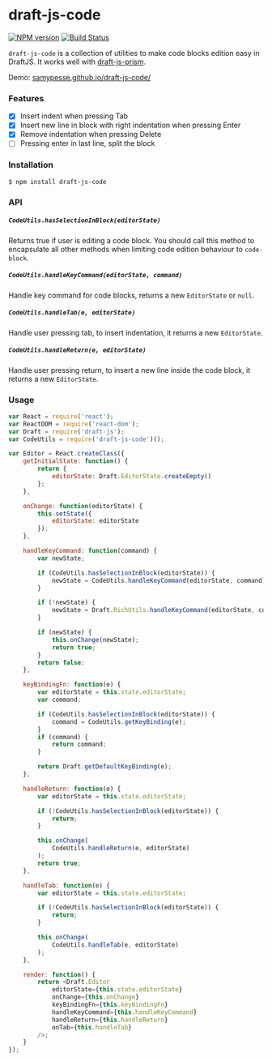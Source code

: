 # draft-js-code

[![NPM version](https://badge.fury.io/js/draft-js-code.svg)](http://badge.fury.io/js/draft-js-code)
[![Build Status](https://travis-ci.org/SamyPesse/draft-js-code.svg?branch=master)](https://travis-ci.org/SamyPesse/draft-js-code)

`draft-js-code` is a collection of utilities to make code blocks edition easy in DraftJS. It works well with [draft-js-prism](https://github.com/SamyPesse/draft-js-prism).

Demo: [samypesse.github.io/draft-js-code/](http://samypesse.github.io/draft-js-code/)

### Features

- [x] Insert indent when pressing Tab
- [x] Insert new line in block with right indentation when pressing Enter
- [x] Remove indentation when pressing Delete
- [ ] Pressing enter in last line, split the block

### Installation

```
$ npm install draft-js-code
```

### API

##### `CodeUtils.hasSelectionInBlock(editorState)`

Returns true if user is editing a code block. You should call this method to encapsulate all other methods when limiting code edition behaviour to `code-block`.

##### `CodeUtils.handleKeyCommand(editorState, command)`

Handle key command for code blocks, returns a new `EditorState` or `null`.

##### `CodeUtils.handleTab(e, editorState)`

Handle user pressing tab, to insert indentation, it returns a new `EditorState`.

##### `CodeUtils.handleReturn(e, editorState)`

Handle user pressing return, to insert a new line inside the code block, it returns a new `EditorState`.


### Usage

```js
var React = require('react');
var ReactDOM = require('react-dom');
var Draft = require('draft-js');
var CodeUtils = require('draft-js-code')();

var Editor = React.createClass({
    getInitialState: function() {
        return {
            editorState: Draft.EditorState.createEmpty()
        };
    },

    onChange: function(editorState) {
        this.setState({
            editorState: editorState
        });
    },

    handleKeyCommand: function(command) {
        var newState;

        if (CodeUtils.hasSelectionInBlock(editorState)) {
            newState = CodeUtils.handleKeyCommand(editorState, command);
        }

        if (!newState) {
            newState = Draft.RichUtils.handleKeyCommand(editorState, command);
        }

        if (newState) {
            this.onChange(newState);
            return true;
        }
        return false;
    },

    keyBindingFn: function(e) {
        var editorState = this.state.editorState;
        var command;

        if (CodeUtils.hasSelectionInBlock(editorState)) {
            command = CodeUtils.getKeyBinding(e);
        }
        if (command) {
            return command;
        }

        return Draft.getDefaultKeyBinding(e);
    },

    handleReturn: function(e) {
        var editorState = this.state.editorState;

        if (!CodeUtils.hasSelectionInBlock(editorState)) {
            return;
        }

        this.onChange(
            CodeUtils.handleReturn(e, editorState)
        );
        return true;
    },

    handleTab: function(e) {
        var editorState = this.state.editorState;

        if (!CodeUtils.hasSelectionInBlock(editorState)) {
            return;
        }

        this.onChange(
            CodeUtils.handleTab(e, editorState)
        );
    },

    render: function() {
        return <Draft.Editor
            editorState={this.state.editorState}
            onChange={this.onChange}
            keyBindingFn={this.keyBindingFn}
            handleKeyCommand={this.handleKeyCommand}
            handleReturn={this.handleReturn}
            onTab={this.handleTab}
        />;
    }
});
```
